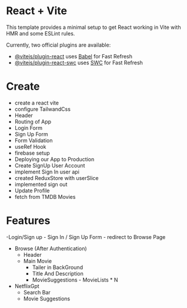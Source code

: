 # React + Vite

This template provides a minimal setup to get React working in Vite with HMR and some ESLint rules.

Currently, two official plugins are available:

- [@vitejs/plugin-react](https://github.com/vitejs/vite-plugin-react/blob/main/packages/plugin-react/README.md) uses [Babel](https://babeljs.io/) for Fast Refresh
- [@vitejs/plugin-react-swc](https://github.com/vitejs/vite-plugin-react-swc) uses [SWC](https://swc.rs/) for Fast Refresh


# Create 
- create a react vite 
- configure TailwandCss
- Header
- Routing of  App
- Login Form
- Sign Up Form
- Form Validation
- useRef Hook
- firebase setup
- Deploying our App to Production 
- Create SignUp User Account
- implement Sign In user api
- created ReduxStore with userSlice
- implemented  sign out 
- Update Profile 
- fetch from TMDB Movies


# Features
-Login/Sign up
     - Sign In / Sign Up Form
     - redirect to Browse Page

- Browse (After Authentication)
  - Header
  - Main Movie 
     - Tailer in BackGround 
     - Title And Description 
     - MovieSuggestions 
           - MovieLists * N
- NetflixGpt
    - Search Bar
    - Movie Suggestions

